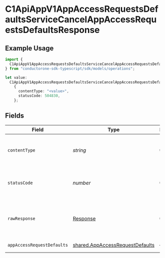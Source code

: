 # C1ApiAppV1AppAccessRequestsDefaultsServiceCancelAppAccessRequestsDefaultsResponse

## Example Usage

```typescript
import {
  C1ApiAppV1AppAccessRequestsDefaultsServiceCancelAppAccessRequestsDefaultsResponse,
} from "conductorone-sdk-typescript/sdk/models/operations";

let value:
  C1ApiAppV1AppAccessRequestsDefaultsServiceCancelAppAccessRequestsDefaultsResponse =
    {
      contentType: "<value>",
      statusCode: 504830,
    };
```

## Fields

| Field                                                                                     | Type                                                                                      | Required                                                                                  | Description                                                                               |
| ----------------------------------------------------------------------------------------- | ----------------------------------------------------------------------------------------- | ----------------------------------------------------------------------------------------- | ----------------------------------------------------------------------------------------- |
| `contentType`                                                                             | *string*                                                                                  | :heavy_check_mark:                                                                        | HTTP response content type for this operation                                             |
| `statusCode`                                                                              | *number*                                                                                  | :heavy_check_mark:                                                                        | HTTP response status code for this operation                                              |
| `rawResponse`                                                                             | [Response](https://developer.mozilla.org/en-US/docs/Web/API/Response)                     | :heavy_check_mark:                                                                        | Raw HTTP response; suitable for custom response parsing                                   |
| `appAccessRequestDefaults`                                                                | [shared.AppAccessRequestDefaults](../../../sdk/models/shared/appaccessrequestdefaults.md) | :heavy_minus_sign:                                                                        | Successful response                                                                       |